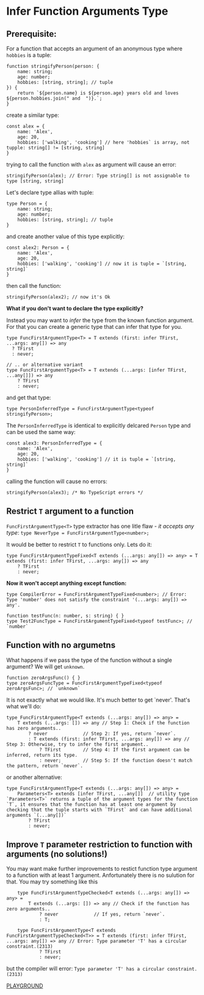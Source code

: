 # Infer Function Arguments Type

## Prerequisite:

For a function that accepts an argument of an anonymous type where `hobbies` is a tuple:
```TS
function stringifyPerson(person: {
    name: string;
    age: number;
    hobbies: [string, string]; // tuple
}) {
    return `${person.name} is ${person.age} years old and loves ${person.hobbies.join(" and  ")}.`;
}
```
create a similar type:
```TS
const alex = {
    name: 'Alex',
    age: 20,
    hobbies: ['walking', 'cooking'] // here 'hobbies` is array, not tupple: string[] != [string, string]
}
```
trying to call the function with `alex` as argument will cause an error:
```TS
stringifyPerson(alex); // Error: Type string[] is not assignable to type [string, string]
```
Let's declare type allias with tuple:
```TS
type Person = {
    name: string;
    age: number;
    hobbies: [string, string]; // tuple
}
```
and create another value of this type explicitly:
```TS
const alex2: Person = {
    name: 'Alex',
    age: 20,
    hobbies: ['walking', 'cooking'] // now it is tuple = `[string, string]`
}
```
then call the function:
```TS
stringifyPerson(alex2); // now it's Ok
```

**What if you don't want to declare the type explicitly?** 

Instead you may want to *infer* the type from the known function argument. For that you can create a generic type that can infer that type for you.

```TS
type FuncFirstArgumentType<T> = T extends (first: infer TFirst, ...args: any[]) => any
  ? TFirst
  : never;

// .. or alternative variant
type FuncFirstArgumentType<T> = T extends (...args: [infer TFirst, ...any[]]) => any
    ? TFirst
    : never;
```
and get that type:
```TS
type PersonInferredType = FuncFirstArgumentType<typeof stringifyPerson>;
```
The `PersonInferredType` is identical to explicitly delcared `Person` type and can be used the same way:
```TS
const alex3: PersonInferredType = {
    name: 'Alex',
    age: 20,
    hobbies: ['walking', 'cooking'] // it is tuple = `[string, string]`
}
```
calling the function will cause no errors:
```TS
stringifyPerson(alex3); /* No TypeScript errors */ 
```
## Restrict `T` argument to a function

`FuncFirstArgumentType<T>` type extractor has one litle flaw - _it accepts any type_:
`type NeverType = FuncFirstArgumentType<number>;`

It would be better to restrict `T` to functions only. Lets do it:
```
type FuncFirstArgumentTypeFixed<T extends (...args: any[]) => any> = T extends (first: infer TFirst, ...args: any[]) => any
    ? TFirst
    : never;
```

**Now it won't accept anything except function:**
```
type CompilerError = FuncFirstArgumentTypeFixed<number>; // Error: Type 'number' does not satisfy the constraint '(...args: any[]) => any'.
```
```
function testFunc(n: number, s: string) { }
type Test2FuncType = FuncFirstArgumentTypeFixed<typeof testFunc>; // `number`
```

## Function with no argumetns
What happens if we pass the type of the function without a single argument?
 We will get `unknown`.
```
function zeroArgsFunc() { }
type zeroArgsFuncType = FuncFirstArgumentTypeFixed<typeof zeroArgsFunc>; // `unknown`
```
It is not exactly what we would like. It's much better to get `never'. 
That's what we'll do:
```
type FuncFirstArgumentType<T extends (...args: any[]) => any> = 
    T extends (...args: []) => any // Step 1: Check if the function has zero arguments..
        ? never             // Step 2: If yes, return `never`.
        : T extends (first: infer TFirst, ...args: any[]) => any // Step 3: Otherwise, try to infer the first argument..
            ? TFirst        // Step 4: If the first argument can be inferred, return its type.
            : never;        // Step 5: If the function doesn't match the pattern, return `never`.
```
or another alternative:
```
type FuncFirstArgumentType<T extends (...args: any[]) => any> = 
    Parameters<T> extends [infer TFirst, ...any[]]  // utility type `Parameters<T>` returns a tuple of the argument types for the function `T`, it ensures that the function has at least one argument by checking that the tuple starts with `TFirst` and can have additional arguments `(...any[])`
        ? TFirst 
        : never;
```
## Improve `T` parameter restriction to function with arguments (no solutions!)
You may want make further improvements to restict function type argument to a function with at least 1 argument. Anfortunately there is no sulution for that. 
You may try something like this
```
    type FuncFirstArgumentTypeChecked<T extends (...args: any[]) => any> = 
        T extends (...args: []) => any // Check if the function has zero arguments..
            ? never             // If yes, return `never`.
            : T;

    type FuncFirstArgumentType<T extends FuncFirstArgumentTypeChecked<T>> = T extends (first: infer TFirst, ...args: any[]) => any // Error: Type parameter 'T' has a circular constraint.(2313)
            ? TFirst 
            : never;
```
but the compiler will error: `Type parameter 'T' has a circular constraint.(2313)`

[PLAYGROUND](https://www.typescriptlang.org/play/?#code/PTAEEFQMwVwOwMYBcCWB7OokAsCGTRcEEBTAByQGdDNcAnAcxgFsS4C0oaaMBPZtDGpJeZEqADu2EnXHY0AIwUoS1FNVxYYZADYkAXAChDsRKgyhKSOijgMUUXgAUZlDAAoxdN3H2gA3oagwaBwuKx+VjZ2ANxBIbgMBqEsCjJxIaDySiqUfgDaUbYMADSW1sUAujGgIFq6JIYAvgCUAfHBskgwdJgABgAk-l4+AHRhrE2g6qBDIxijiSRTvCT01Gg6ACY0OzpoAG6qs8OuC9nKqqMAVmi27gBEu8EPLU2jfXFNxnUIsvjiTSUFDMFA6ehYUQGYwIDBWQh6AAeoAAvO1MhNkgBycBIrElDqEJJ+ABMAAYCZkLrkCliJLgdABrYr40BY2FoZl2LGVWpgaSyNnU1R9aYaOh0XC8MpwNAEbpkBqRCp2fK8gCEaMKKtK5WiDEqzR+YGsvGKWDQoAQDJ0WGk0HgyHQmAkKBwCJIyNw4qYrHYkjBtutQkBmBkdDQdCMhiKdgczjOcHcDM9LRqdQAKlC9cU1WLQnLCJRgQwwgo9BbIWJQNr9WVYwbjaAADIkJBY6hbEgIcGCkTVm0ob0B90KvTR-viFzeCxowIY8LJBsZBLElLMNJ0FfBYV5GsN+s66p8+p6I2GOq4OA7P5rJChuUCwiMFhsDhcHAzSegT26FAIN0dF4aNYTgeEU0REk-GnHxUXREJMT8HE8UpVdknJVCd0US493yOkGS5BhWXZNBORZXk6llCRpgIL9tArNE+lrYpD31So+nPOocDYK0bTtcRTCdDBowbeMYI8CCSTTE8qJojtQAAeUZJsAHU8ForheEEUAtgwLECHpf0kEtW8AR-RE-wA+UoQAflAABJMD71wHYtJgUBmClSQr3lS1bCgGR+KrASI2YILGSozBBPMWgXz9JBRlAAAxSM7XwUA3N4zBTPvQhQCSOAZH-YK0oIa1MH8wKcHS78oFStzRmMb8ksdJKUG8JBwDit8szEAAeDMAD44Izcz72vah3CgdqrD8Sq6FADM2o6spRjW+gGD3K9eDVNoUWG7bCTspaZqQQk-EKo4tybNbQFShl716fAUCOUADnoId2CMZrWtOrrfR6qESQG4a0VGz1xq2Sa1sWRhcPmxblqsVb1rgHbKkqPaDrRo7EdO87QhIK64gvMArx2JJ5XU4KJ2zcS4EcgKJRILZevENEWsQJHOu69g2b6ydOBzONHHpwa4m-enGfDFm2ZJODOYQbn-tfPmgYFqEhdE0XE3FpsM3tKW4CZ2RWezGYUC7dh-wZStfx0f9AN4HSSB0a1TdAemSvJrLQDSUAQx2bjLEXbzgJhOECAggBmaDE2l5mzerOdCUQtlcU9fFCSWUkKUJXdaXpJkWTKEiyO5CiwDdfMx3Z0AmIPYWDQ475Sd4nQHbsILoudAMO94kMCx-CVIzyYxtYTGckxj6TgAAKlAAA5S02YAZT+FAKGHiNvFAOfgCbBSenrxXld5pB+aG0VvwhyVkFSvANkK0AHaQCsoHBaiAFoaMIYhyCoDQZ2k5vrZkXkTGQbMFa-Q6ireK-M4CpBkHrNu9kypXj9gJFAiIWZ2hmPScOP0uZ-XPmzNqOCtgDTGmwKGoB3Aww2ltNGu1UTY14KDRa1CJp0Omh1OaxtAonRWqABhcM-DbRYftIBuMhFWAJpddITZl7UWrhIPSUd-5b22p+MMiJSBbx7sJQw34ADCaBmBkDBDIAAoiPBaHMYFWDgYDMQ5CWZ9UQRuZB6YwC2J3n4KBWJPGbixDpNAxxZQEEoM9SgjggqgSiLgWwBAsT0PWmIoBki2FYkaoYzA94rCK3cL4dcm56zKn1G0fwoBvjfgzKoJAJJFZQIccQ2BpCoRuMoYLD8DTFbixPH0YJMgOImEdDFUAAAvGQaB-qUCKVUmpxjswAC0ZlzOadmVpSsSEAzVq47B7ielTPWXDfpPj67wAimgCQcBRl1DQaAVeqB+5EH0YA7aDozC9wgS6N02ATkRlAGQegi5HqUHVG3VsgDprIk-BoagEhXY6CMPOEIRCdntL2RfKEVCIY0Mmrw2aQCUaw02uI5hmNWFAI4eDREkNCWnX4UzPGwjRHksyVSqRh1MiZGOtzQkmQLoQOupkb8ayIwbMdC05KjiebYv5sc6ZkqzmOgGXUPoVzIqih-lYQMf93nCGwDMPJnEwDQuoLC3+xlQBdB6JgBRC06oLWVWgL+G1VYwvGc6VFhIMVnwVbiulDK6HsqYejLGNK4KCpCMGglob0kcqyUAk8zzyCgAAIx+BMdIBAjJpgfntHkrIw5XXPmxZQNaMbeWgDso6mtDa6hprIKAKCDlNKqDKHa3o9dHV9Eag23lASuG0Kmky6YAiFqyKQKSxhFKI3Us+U2+8LbY6KW4nQV0lASBlFNJWBGwciVR3PlWwdg7+WnUHcu9NAAWPw9lC1YI6uWz1vt-bzVNl2ts9qaLCChAOs9NbhXEyvWAZtoAACs97H1fKEpgXSqg4D6Q8vgBAALg4gqQI9OAX7ug9qGSK-txgxXZgKUgRWcyZWn12Z6xVmtemFLVRcoZSC6AcRI9WV1UrEBUblc4-ZJANZiCFlx1ViB1VgAI1dFubdUY7AejIMIqBXpuB0DAGKvqOPiGo1i2jQaR3Q0TeG5N20OHVs9qC1g4KQYGZrAjads7KW8hPOpsEbpgHZj6E4SzbZXAg1FN2sCeVa53Rgx6+KwVLWpUPd6iwfQMx9DKNXNglAejHGqlTASsXMCP0IAQPQ3oODP3C2+P2zs0PdkIqVIKIWrD0EAa6d08Xuaih9uVEtr0XJbDdM6W2JX2DUD6GkxYlKWjscA7W1l8JzNCsJsTYj6LSN9MdJRrZsq2lOI6f1Y5ZHzmDOGWxv12ZRObU2cndbmLNuBu2-RwFsyxMIAk72wjRo6jqne8lcAzZV7WIgBmDM1iACyThRo2tkEUZA9cEuVmLY1gF-WqCacW9WHTV29NiBzZV9xcbuHDbnZyyNpno2Dpx6OsNBQuVsJPJjvNBbu7ZZLdQMtCPK0AcA3WkVE3ggPI7ZQXDP6pMjLZ2egJJMtMXYDejwTpPqCo-lVLmnjJseDVpbZsdfCJ0socyIoz86TNoxPFAkFkorOBSxBmUJuXNAAToAgGAvYrSR0lMk0Y7gSTRwzdHFoM2QgXufT74IwHFFHerLtlbcNeMbfl-A3FO3lvieYwd8bwRvwnfmdKtbcv+M4pu8Jrgae9sar7eeczQA)
